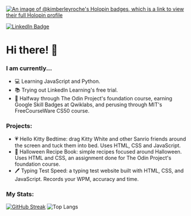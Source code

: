 [![An image of @kimberleyroche's Holopin badges, which is a link to view their full Holopin profile](https://holopin.me/kimberleyroche)](https://holopin.io/@kimberleyroche)
<div id="badges"> <a href="https://au.linkedin.com/in/kimberley-roche-72370621a"> <img src="https://img.shields.io/badge/LinkedIn-blue?style=for-the-badge&logo=linkedin&logoColor=white" alt="LinkedIn Badge"/> </a>
<h1> Hi there! 👋 </h1>

### I am currently...
- 💻 Learning JavaScript and Python.
- 📚 Trying out LinkedIn Learning's free trial.
- 📝 Halfway through The Odin Project's foundation course, earning Google Skill Badges at Qwiklabs, and perusing through MIT's FreeCourseWare CS50 course. 

### Projects:
- 💗 Hello Kitty Bedtime: drag Kitty White and other Sanrio friends around the screen and tuck them into bed. Uses HTML, CSS and JavaScript.
- 👻 Halloween Recipe Book: simple recipes focused around Halloween. Uses HTML and CSS, an assignment done for The Odin Project's foundation course.
- 🖊 Typing Test Speed: a typing test website built with HTML, CSS, and JavaScript. Records your WPM, accuracy and time.

### My Stats:
[![GitHub Streak](https://github-readme-streak-stats.herokuapp.com?user=kimberleyroche&theme=blood-dark)](https://git.io/streak-stats)
![Top Langs](https://github-readme-stats.vercel.app/api/top-langs/?username=kimberleyroche&layout=compact)
